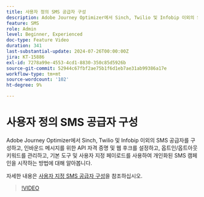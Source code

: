 ```yaml
---
title: 사용자 정의 SMS 공급자 구성
description: Adobe Journey Optimizer에서 Sinch, Twilio 및 Infobip 이외의 SMS 공급자를 구성하고, 인바운드 메시지를 위한 API 자격 증명 및 웹 후크를 설정하고, 옵트인/옵트아웃 키워드를 관리하고, 기본 도구 및 사용자 지정 페이로드를 사용하여 개인화된 SMS 캠페인을 시작하는 방법에 대해 알아봅니다.
feature: SMS
role: Admin
level: Beginner, Experienced
doc-type: Feature Video
duration: 341
last-substantial-update: 2024-07-26T00:00:00Z
jira: KT-15886
exl-id: 7278a99e-4553-4cd1-8830-350c85d5926b
source-git-commit: 52944c67fbf2ae75b1f6d1eb7ae31ab99386a17e
workflow-type: tm+mt
source-wordcount: '102'
ht-degree: 9%

---
```


# 사용자 정의 SMS 공급자 구성

Adobe Journey Optimizer에서 Sinch, Twilio 및 Infobip 이외의 SMS 공급자를 구성하고, 인바운드 메시지를 위한 API 자격 증명 및 웹 후크를 설정하고, 옵트인/옵트아웃 키워드를 관리하고, 기본 도구 및 사용자 지정 페이로드를 사용하여 개인화된 SMS 캠페인을 시작하는 방법에 대해 알아봅니다.

자세한 내용은 [사용자 지정 SMS 공급자 구성](https://experienceleague.adobe.com/en/docs/journey-optimizer/using/channels/sms/configure-sms/sms-configuration-custom)을 참조하십시오.

>[!VIDEO](https://video.tv.adobe.com/v/3431625/?learn=on&enablevpops)
